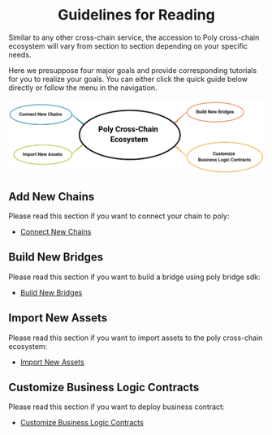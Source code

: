 <h1 align="center">Guidelines for Reading</h1>

Similar to any other cross-chain service, the accession to Poly cross-chain ecosystem will vary from section to section depending on your specific needs. 

Here we presuppose four major goals and provide corresponding tutorials for you to realize your goals. You can either click the quick guide below directly or follow the menu in the navigation. 

<div align=center><img src="resources/reading_guideline.png" alt=""/></div>

## Add New Chains
Please read this section if you want to connect your chain to poly:
- [Connect New Chains](new_chain/readme.md)

## Build New Bridges
Please read this section if you want to build a bridge using poly bridge sdk:
- [Build New Bridges](new_product/integrate_bridge/readme.md)

## Import New Assets
Please read this section if you want to import assets to the poly cross-chain ecosystem:
- [Import New Assets](new_product/integrate_assets/readme.md)

## Customize Business Logic Contracts

Please read this section if you want to deploy business contract:

- [Customize Business Logic Contracts](new_product/integrate_contracts/readme.md)

